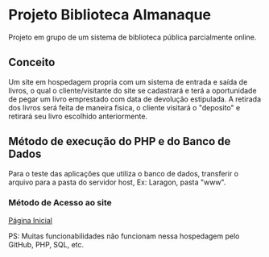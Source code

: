 # Projeto Biblioteca Almanaque
 Projeto em grupo de um sistema de biblioteca pública parcialmente online.

## Conceito
 Um site em hospedagem propria com um sistema de entrada e saída de livros, o qual o cliente/visitante do site se cadastrará e terá a oportunidade de pegar um livro emprestado com data de devolução estipulada. A retirada dos livros será feita de maneira fisica, o cliente visitará o "deposito" e retirará seu livro escolhido anteriormente. 

## Método de execução do PHP e do Banco de Dados
 Para o teste das aplicações que utiliza o banco de dados, transferir o arquivo para a pasta do servidor host, Ex: Laragon, pasta "www".

### Método de Acesso ao site
 [Página Inicial](https://iserafimn.github.io/Projeto_Biblioteca/site_biblioteca/index.html)

 PS: Muitas funcionabilidades não funcionam nessa hospedagem pelo GitHub, PHP, SQL, etc.
